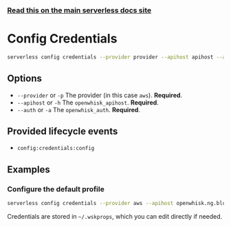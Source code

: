 <!--
title: Serverless Framework Commands - Apache OpenWhisk - Config Credentials
menuText: Config Credentials
menuOrder: 1
description: Configure Serverless credentials
layout: Doc
-->

<!-- DOCS-SITE-LINK:START automatically generated  -->
### [Read this on the main serverless docs site](https://www.serverless.com/framework/docs/providers/aws/cli-reference/config-credentials)
<!-- DOCS-SITE-LINK:END -->

# Config Credentials

```bash
serverless config credentials --provider provider --apihost apihost --auth auth 
```

## Options

- `--provider` or `-p` The provider (in this case `aws`). **Required**.
- `--apihost` or `-h` The `openwhisk_apihost`. **Required**.
- `--auth` or `-a` The `openwhisk_auth`. **Required**.

## Provided lifecycle events

- `config:credentials:config`

## Examples

### Configure the default profile

```bash
serverless config credentials --provider aws --apihost openwhisk.ng.bluemix.net --auth username:password
```

Credentials are stored in `~/.wskprops`, which you can edit directly if needed.
